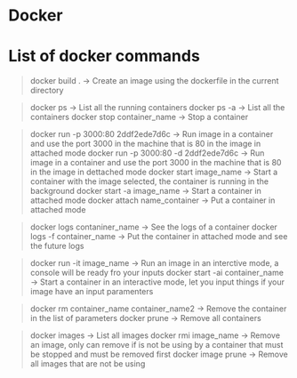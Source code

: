 # Docker

# List of docker commands
>docker build . -> Create an image using the dockerfile in the current directory

>docker ps -> List all the running containers
>docker ps -a -> List all the containers
>docker stop container_name -> Stop a container

>docker run -p 3000:80 2ddf2ede7d6c -> Run image in a container and use the port 3000 in the machine that is 80 in the image in attached mode
>docker run -p 3000:80 -d 2ddf2ede7d6c -> Run image in a container and use the port 3000 in the machine that is 80 in the image in dettached mode
>docker start image_name -> Start a container with the image selected, the container is running in the background
>docker start -a image_name -> Start a container in attached mode
>docker attach name_container -> Put a container in attached mode

>docker logs contaniner_name -> See the logs of a container
>docker logs -f container_name -> Put the container in attached mode and see the future logs

>docker run -it image_name -> Run an image in an interctive mode, a console will be ready fro your inputs
>docker start -ai container_name -> Start a container in an interactive mode, let you input things if your image have an input paramenters

>docker rm container_name container_name2 -> Remove the container in the list of parameters
>docker prune -> Remove all containers

>docker images -> List all images
>docker rmi image_name -> Remove an image, only can remove if is not be using by a container that must be stopped and must be removed first
>docker image prune -> Remove all images that are not be using
